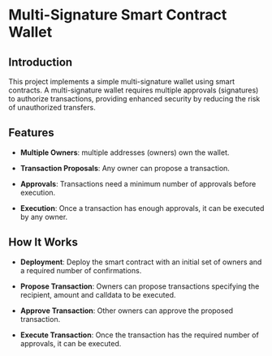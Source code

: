 
# Multi-Signature Smart Contract Wallet

## Introduction
This project implements a simple multi-signature wallet using smart contracts. A multi-signature wallet requires multiple approvals (signatures) to authorize transactions, providing enhanced security by reducing the risk of unauthorized transfers.

## Features
* **Multiple Owners**: multiple addresses (owners) own the wallet.

* **Transaction Proposals**: Any owner can propose a transaction.

* **Approvals**: Transactions need a minimum number of approvals before execution.

* **Execution**: Once a transaction has enough approvals, it can be executed by any owner.

## How It Works
* **Deployment**: Deploy the smart contract with an initial set of owners and a required number of confirmations.

* **Propose Transaction**: Owners can propose transactions specifying the recipient, amount and calldata to be executed.

* **Approve Transaction**: Other owners can approve the proposed transaction.

* **Execute Transaction**: Once the transaction has the required number of approvals, it can be executed.
